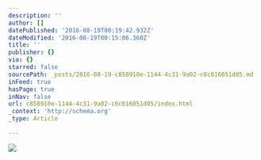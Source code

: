 ```yaml
---
description: ''
author: []
datePublished: '2016-08-19T00:19:42.932Z'
dateModified: '2016-08-19T00:15:06.360Z'
title: ''
publisher: {}
via: {}
starred: false
sourcePath: _posts/2016-08-19-c858910e-1144-4c31-9a02-c6c016051d05.md
inFeed: true
hasPage: true
inNav: false
url: c858910e-1144-4c31-9a02-c6c016051d05/index.html
_context: 'http://schema.org'
_type: Article

---
```

![](https://the-grid-user-content.s3-us-west-2.amazonaws.com/3dafaaae-1855-4733-937d-f4ab54b9153f.png)